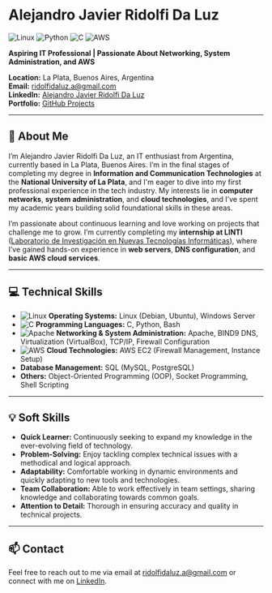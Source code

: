 # Alejandro Javier Ridolfi Da Luz

![Linux](https://img.shields.io/badge/Linux-Admin-blue?style=flat-square&logo=linux&logoColor=white)
![Python](https://img.shields.io/badge/Python-Developer-yellow?style=flat-square&logo=python&logoColor=white)
![C](https://img.shields.io/badge/C-Programming-lightgrey?style=flat-square&logo=c&logoColor=white)
![AWS](https://img.shields.io/badge/AWS-EC2-orange?style=flat-square&logo=amazon-aws&logoColor=white)

**Aspiring IT Professional | Passionate About Networking, System Administration, and AWS**

**Location:** La Plata, Buenos Aires, Argentina  
**Email:** [ridolfidaluz.a@gmail.com](mailto:ridolfidaluz.a@gmail.com)  
**LinkedIn:** [Alejandro Javier Ridolfi Da Luz](https://www.linkedin.com/in/alejandro-javier-ridolfi-da-luz-363008231/)  
**Portfolio:** [GitHub Projects](https://github.com/alejandro-ridolfi)

---

## 👋 About Me

I’m Alejandro Javier Ridolfi Da Luz, an IT enthusiast from Argentina, currently based in La Plata, Buenos Aires. I’m in the final stages of completing my degree in **Information and Communication Technologies** at the **National University of La Plata**, and I'm eager to dive into my first professional experience in the tech industry. My interests lie in **computer networks**, **system administration**, and **cloud technologies**, and I’ve spent my academic years building solid foundational skills in these areas.

I’m passionate about continuous learning and love working on projects that challenge me to grow. I’m currently completing my **internship at LINTI** ([Laboratorio de Investigación en Nuevas Tecnologías Informáticas](https://linti.unlp.edu.ar/)), where I’ve gained hands-on experience in **web servers**, **DNS configuration**, and **basic AWS cloud services**.

---

## 💻 Technical Skills

- ![Linux](https://img.shields.io/badge/Linux-Admin-blue?style=flat-square&logo=linux&logoColor=white) **Operating Systems:** Linux (Debian, Ubuntu), Windows Server
- ![C](https://img.shields.io/badge/C-Programming-lightgrey?style=flat-square&logo=c&logoColor=white) **Programming Languages:** C, Python, Bash
- ![Apache](https://img.shields.io/badge/Apache-HTTP_Server-red?style=flat-square&logo=apache&logoColor=white) **Networking & System Administration:** Apache, BIND9 DNS, Virtualization (VirtualBox), TCP/IP, Firewall Configuration
- ![AWS](https://img.shields.io/badge/AWS-EC2-orange?style=flat-square&logo=amazon-aws&logoColor=white) **Cloud Technologies:** AWS EC2 (Firewall Management, Instance Setup)
- **Database Management:** SQL (MySQL, PostgreSQL)
- **Others:** Object-Oriented Programming (OOP), Socket Programming, Shell Scripting

---

## 💡 Soft Skills

- **Quick Learner:** Continuously seeking to expand my knowledge in the ever-evolving field of technology.
- **Problem-Solving:** Enjoy tackling complex technical issues with a methodical and logical approach.
- **Adaptability:** Comfortable working in dynamic environments and quickly adapting to new tools and technologies.
- **Team Collaboration:** Able to work effectively in team settings, sharing knowledge and collaborating towards common goals.
- **Attention to Detail:** Thorough in ensuring accuracy and quality in technical projects.

---

## 📫 Contact

Feel free to reach out to me via email at [ridolfidaluz.a@gmail.com](mailto:ridolfidaluz.a@gmail.com) or connect with me on [LinkedIn](https://www.linkedin.com/in/alejandro-ridolfi-daluz).
